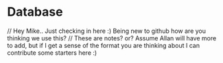 Database
========

// Hey Mike.. Just checking in here :)  Being new to github how are you thinking we use this? 
// These are notes? or?  Assume Allan will have more to add, but if I get a sense of the format you are thinking about I can contribute some starters here :) 
